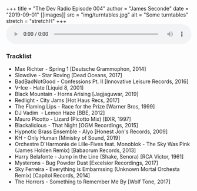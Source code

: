 +++
title = "The Dev Radio Episode 004"
author = "James Seconde"
date = "2019-09-01"
[[images]]
  src = "img/turntables.jpg"
  alt = "Some turntables"
  stretch = "stretchH"
+++
<AUDIO
    style="width:100%;"
    controls
    src="https://devtheatre.s3-eu-west-1.amazonaws.com/The+Dev+Radio+004.mp3">
    https://devtheatre.s3-eu-west-1.amazonaws.com/The+Dev+Radio+004.mp3
</AUDIO>

### Tracklist

* Max Richter - Spring 1 [Deutsche Grammophon, 2014]
* Slowdive - Star Roving [Dead Oceans, 2017]
* BadBadNotGood - Confessions Pt. II [Innovative Leisure Records, 2016]
* V-Ice - Hate [Liquid 8, 2001]
* Black Mountain - Horns Arising [Jagjaguwar, 2019]
* Redlight - City Jams [Hot Haus Recs, 2017]
* The Flaming Lips - Race for the Prize [Warner Bros, 1999]
* DJ Vadim ‎ - Lemon Haze [BBE, 2012]
* Mauro Picotto - Lizard (Picotto Mix) [BXR, 1997]
* Blackalicious - That Night [OGM Recordings, 2015]
* Hypnotic Brass Ensemble - Alyo [Honest Jon's Records, 2009]
* KH - Only Human [Ministry of Sound, 2019]
* Orchestre D'Harmonie de Lille-Fives feat. Monoblok - The Sky Was Pink (James Holden Remix) [Babaorum Records, 2013]
* Harry Belafonte - Jump in the Line (Shake, Senora) [RCA Victor, 1961]
* Mysterons - Bug Powder Dust [Excelsior Recordings, 2017]
* Sky Ferreira - Everything is Embarrssing (Unknown Mortal Orchesta Remix) [Capitol Records, 2014]
* The Horrors - Something to Remember Me By [Wolf Tone, 2017]
